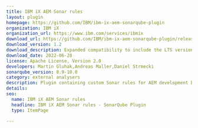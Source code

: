 ```yaml
---
title: IBM iX AEM Sonar rules
layout: plugin
homepage: https://github.com/IBM/ibm-ix-aem-sonarqube-plugin
organization: IBM iX
organization_url: https://www.ibm.com/services/ibmix
download_url: https://github.com/IBM/ibm-ix-aem-sonarqube-plugin/releases/download/v1.2/ibmix-aem-sonar-rules-1.2.jar
download_version: 1.2
download_description: Expanded compatibility to include the LTS version
download_date: 2022-06-28
license: Apache License, Version 2.0
developers: Martin Gluhak,Andreas Maller,Daniel Strmecki
sonarqube_version: 8.9-10.0
category: external analysers
description: Plugin containing custom Sonar rules for AEM development based on IBM iX internal guidelines
details: 
seo:
  name: IBM iX AEM Sonar rules
  headline: IBM iX AEM Sonar rules - SonarQube Plugin
  type: ItemPage

---
```

